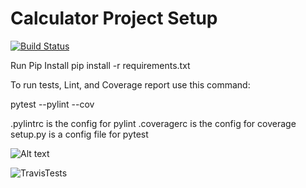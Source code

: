 # Calculator Project Setup
[![Build Status](https://app.travis-ci.com/sehrishsaeed/calc2.svg?branch=main)](https://app.travis-ci.com/sehrishsaeed/calc2)

Run Pip Install
pip install -r requirements.txt

To run tests, Lint, and Coverage report use this command:

pytest  --pylint --cov

.pylintrc is the config for pylint
.coveragerc is the config for coverage
setup.py is a config file for pytest

![Alt text](/relative/path/to/img.jpg?raw=true "Screen%20Shot%202021-11-18%20at%202.39.39%20P")

![TravisTests](https://raw.github.com/{sehrishsaeed}/{calc2}/{main})
